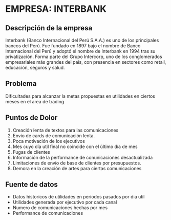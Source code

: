 # EMPRESA: INTERBANK


## Descripción de la empresa
Interbank (Banco Internacional del Perú S.A.A.) es uno de los principales bancos del Perú. Fue fundado en 1897 bajo el nombre de Banco Internacional del Perú y adoptó el nombre de Interbank en 1994 tras su privatización. Forma parte del Grupo Intercorp, uno de los conglomerados empresariales más grandes del país, con presencia en sectores como retail, educación, seguros y salud.


## Problema
Dificultades para alcanzar la metas propuestas en utilidades en ciertos meses en el area de trading

## Puntos de Dolor
1. Creación lenta de textos para las comunicaciones
2. Envio de cards de comunicación lenta.
3. Poca motivación de los ejecutivos
4. Mes cuyo día util final no coincide con el último día de mes
5. Fugas de clientes
6. Información de la performance de conunicaciones desactualizada
7. Limitaciones de envío de base de clientes por presupuestos.
8. Demora en la creación de artes para ciertas comunicaciones

## Fuente de datos
* Datos historicos de utilidades en periodos pasados por dia util 
* Utilidades generada por ejecutivo por cada canal
* Numero de comunicaciones hechas por mes 
* Performance de comunicaciones
